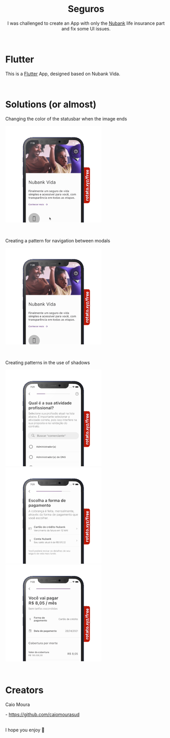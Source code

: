 <h1 align=center> Seguros </h3>

<p align=center>
  I was challenged to create an App with only the <a href="https://nubank.com.br" target="_blank">Nubank</a> life insurance part and fix some UI issues.
</p>
</br>

# Flutter
<p>This is a <a href="https://flutter.dev/" target="_blank">Flutter</a> App, designed based on Nubank Vida.</p>
</br>

# Solutions (or almost)

Changing the color of the statusbar when the image ends
<p>
  <img src="screens/home.gif" height="300" alt="Home screen">
</p>
</br>

Creating a pattern for navigation between modals
<p>
  <img src="screens/modal_navigation.gif" height="300" alt="Home screen using modals">
</p>
</br>

Creating patterns in the use of shadows
<p>
  <img src="screens/atividades.gif" height="300" alt="Atividades page">
  <img src="screens/forma_pagamento.gif" height="300" alt="Forma pagamentos page">
  <img src="screens/contratar.gif" height="300" alt="Contratar page">
</p>
</br>


# Creators
<p>Caio Moura</p>
- <a href="https://github.com/caiomourasud" target="_blank">https://github.com/caiomourasud</a>
</br>
</br>
<p>I hope you enjoy 🤘</p>
